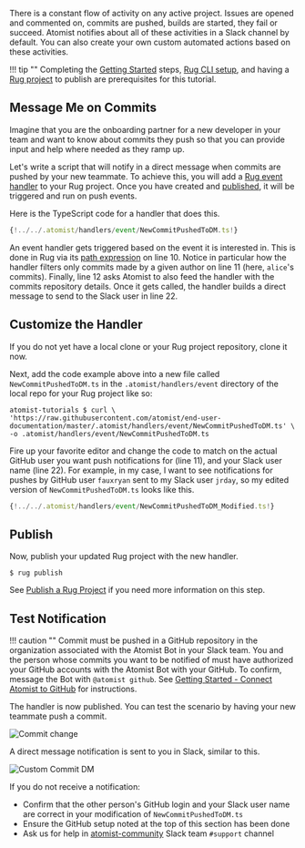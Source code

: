 There is a constant flow of activity on any active project. Issues are opened and commented on,
commits are pushed, builds are started, they fail or succeed. Atomist notifies about all of
these activities in a Slack channel by default. You can also create your own custom automated
actions based on these activities.

!!! tip ""
    Completing the [Getting Started][getting-started] steps, [Rug CLI setup][cli-setup], and having a
    [Rug project][create-rug] to publish are prerequisites for this tutorial.

[getting-started]: /getting-started
[cli-setup]: /tutorials/cli-quick-setup
[create-rug]: /tutorials/create-rug-project
[rugev]: /user-guide/rug/handlers.md

## Message Me on Commits

Imagine that you are the onboarding partner for a new developer in your
team and want to know about commits they push so that you can
provide input and help where needed as they ramp up.

Let's write a script that will notify in a direct message when commits are pushed by
your new teammate. To achieve this, you will add a [Rug event handler][rugev] to your
Rug project. Once you have created and [published][publish], it will
be triggered and run on push events.

[publish]: /tutorials/publish-rug-project

Here is the TypeScript code for a handler that does this.

```typescript linenums="1" hl_lines="11 22"
{!../../.atomist/handlers/event/NewCommitPushedToDM.ts!}
```

An event handler gets triggered based on the event it is interested in. This
is done in Rug via its [path expression][ugpxe] on line 10. Notice in particular how the handler
filters only commits made by a given author on line 11 (here, `alice`'s commits).
Finally, line 12 asks Atomist to also feed the handler with the commits
repository details. Once it gets called, the handler builds a direct message to send to the Slack
user in line 22.

[ugpxe]: /user-guide/rug/path-expressions.md

## Customize the Handler

If you do not yet have a local clone or your Rug project repository, clone it now.

Next, add the code example above into a new file called `NewCommitPushedToDM.ts` in the
`.atomist/handlers/event` directory of the local repo for your Rug project
like so:

```console
atomist-tutorials $ curl \
'https://raw.githubusercontent.com/atomist/end-user-documentation/master/.atomist/handlers/event/NewCommitPushedToDM.ts' \
-o .atomist/handlers/event/NewCommitPushedToDM.ts
```

Fire up your favorite editor and change the code to match on the actual GitHub
user you want push notifications for (line 11), and your Slack user name (line 22).
For example, in my case, I want to see notifications for pushes by GitHub user
`fauxryan` sent to my Slack user `jrday`, so my edited version of `NewCommitPushedToDM.ts`
looks like this.

```typescript linenums="1" hl_lines="11 22"
{!../../.atomist/handlers/event/NewCommitPushedToDM_Modified.ts!}
```

## Publish

Now, publish your updated Rug project with the new handler.

```console
$ rug publish
```

See [Publish a Rug Project][publish] if you need more information on this step.

## Test Notification

!!! caution ""
    Commit must be pushed in a GitHub repository in the organization associated
    with the Atomist Bot in your Slack team. You and the person whose commits you
    want to be notified of must have authorized your GitHub accounts with the
    Atomist Bot with your GitHub. To confirm, message the Bot with `@atomist github`.
    See [Getting Started - Connect Atomist to GitHub][connect-gh] for
    instructions.

[connect-gh]: /getting-started/github/

The handler is now published. You can test the scenario by having your new
teammate push a commit.

<div class="ss-container">
  <img src="../images/commit-change.png" alt="Commit change" class="ss-medium">
</div>

A direct message notification is sent to you in Slack, similar to this.

<div class="ss-container">
  <img src="../images/custom-commit-dm.png" alt="Custom Commit DM" class="ss-large">
</div>

If you do not receive a notification:

* Confirm that the other person's GitHub login and your Slack user name are
correct in your modification of `NewCommitPushedToDM.ts`
* Ensure the GitHub setup noted at the top of this section has been done
* Ask us for help in [atomist-community][atomist-community] Slack team `#support` channel

[atomist-community]: https://join.atomist.com/
